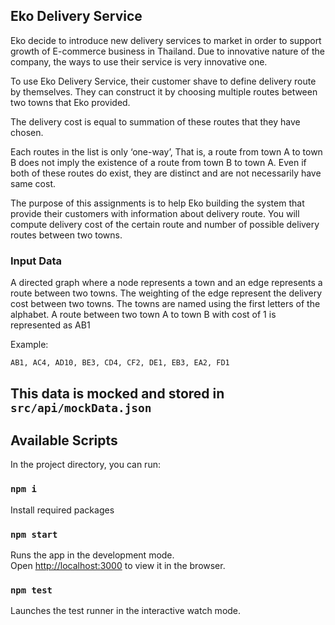 ## Eko Delivery Service
Eko decide to introduce new delivery services  to market in order to support growth of E-commerce business in Thailand. 
Due to innovative nature of the company, the ways to use their service is very innovative one. 

To use Eko Delivery Service, their customer s​​have to define delivery route by themselves.  They can construct it by 
choosing multiple routes between two towns that Eko provided. 

The delivery cost is equal to summation of these routes that they have chosen.

Each routes in the list is only ‘one-way’, That is, a route from town A to town B does not imply the existence of a 
route from town B to town A. Even if both of these routes do exist, they are distinct and are not necessarily have 
same cost. 

The purpose of this assignments is to help Eko building the system that provide their customers with 
information about delivery route. You will compute delivery cost of the certain route and number of possible delivery 
route​s between two towns.

### Input Data
A directed graph where a node represents a town and an edge represents a route between two towns. The weighting of the 
edge represent the delivery cost between two towns. The towns are named using the first letters of the alphabet. 
A route between two town A to town B with cost of 1 is represented as AB1

Example:

`AB1, AC4, AD10, BE3, CD4, CF2, DE1, EB3, EA2, FD1`

## This data is mocked and stored in `src/api/mockData.json`

## Available Scripts

In the project directory, you can run:

### `npm i`

Install required packages

### `npm start`

Runs the app in the development mode.<br />
Open [http://localhost:3000](http://localhost:3000) to view it in the browser.

### `npm test`

Launches the test runner in the interactive watch mode.<br />
